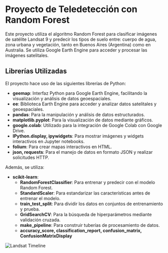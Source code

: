 # Proyecto de Teledetección con Random Forest

Este proyecto utiliza el algoritmo Random Forest para clasificar imágenes de satélite Landsat 9 y predecir los tipos de suelo entre: cuerpo de agua, zona urbana y vegetación,
tanto en Buenos Aires (Argentina) como en Australia. 
Se utiliza Google Earth Engine para acceder y procesar las imágenes satelitales.

## Librerías Utilizadas

El proyecto hace uso de las siguientes librerías de Python:

- **geemap**: Interfaz Python para Google Earth Engine, facilitando la visualización y análisis de datos geoespaciales.
- **ee**: Biblioteca Earth Engine para acceder y analizar datos satelitales y geoespaciales.
- **pandas**: Para la manipulación y análisis de datos estructurados.
- **matplotlib.pyplot**: Para la visualización de datos mediante gráficos.
- **google.colab**: Utilizado para la integración de Google Colab con Google Drive.
- **IPython.display, ipywidgets**: Para mostrar imágenes y widgets interactivos en Jupyter notebooks.
- **folium**: Para crear mapas interactivos en HTML.
- **json, requests**: Para el manejo de datos en formato JSON y realizar solicitudes HTTP.

Además, se utiliza:

- **scikit-learn**:
  - **RandomForestClassifier**: Para entrenar y predecir con el modelo Random Forest.
  - **StandardScaler**: Para estandarizar las características antes de entrenar el modelo.
  - **train_test_split**: Para dividir los datos en conjuntos de entrenamiento y prueba.
  - **GridSearchCV**: Para la búsqueda de hiperparámetros mediante validación cruzada.
  - **make_pipeline**: Para construir tuberías de procesamiento de datos.
  - **accuracy_score, classification_report, confusion_matrix, ConfusionMatrixDisplay**

![Landsat Timeline](https://appliedsciences.nasa.gov/sites/default/files/landsat-timeline.jpg)
